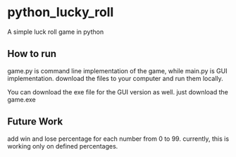# python_lucky_roll
A simple luck roll game in python

## How to run
game.py is command line implementation of the game, while main.py is GUI implementation. download the files to your computer and run them locally. 

You can download the exe file for the GUI version as well. just download the game.exe

## Future Work
add win and lose percentage for each number from 0 to 99.
currently, this is working only on defined percentages.
